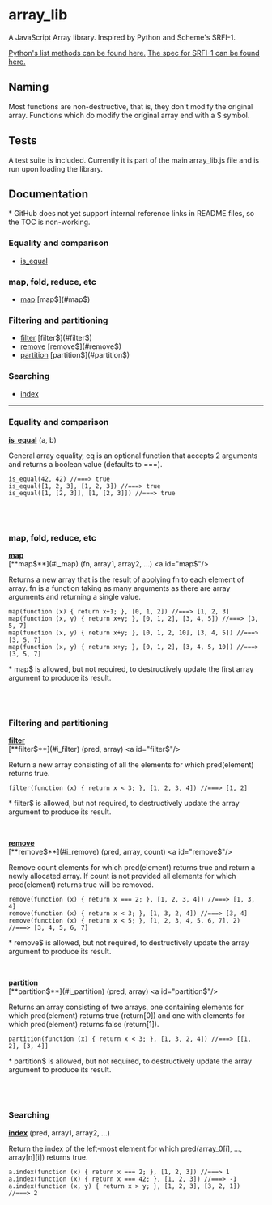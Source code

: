 array_lib
======

A JavaScript Array library.  Inspired by Python and Scheme's SRFI-1.

[Python's list methods can be found here.]()
[The spec for SRFI-1 can be found here.](http://srfi.schemers.org/srfi-1/srfi-1.html)



## Naming ##

Most functions are non-destructive, that is, they don't modify the original array.  Functions which do modify the original array end with a $ symbol.


## Tests ##

A test suite is included. Currently it is part of the main array_lib.js file and is run upon loading the library.


## Documentation ##

\* GitHub does not yet support internal reference links in README files, so the TOC is non-working.


### Equality and comparison ###

* [is_equal](#is_equal) <a id="i_is_equal"/>


### map, fold, reduce, etc ###

* [map](#map)  [map$](#map$) <a id="i_map"/>


### Filtering and partitioning ###

* [filter](#filter) [filter$](#filter$) <a id="i_filter"/>
* [remove](#remove) [remove$](#remove$) <a id="i_remove"/>
* [partition](#partition) [partition$](#partition$) <a id="i_partition"/>


### Searching ###

* [index](#index) <a id="i_index"/>


-------------------------------------------------------------------------------

### Equality and comparison ###

[**is_equal**](#i_is_equal) (a, b) <a id="is_equal"/>

General array equality, eq is an optional function that accepts 2 arguments and returns a boolean value (defaults to ===).

    is_equal(42, 42) //===> true
    is_equal([1, 2, 3], [1, 2, 3]) //===> true
    is_equal([1, [2, 3]], [1, [2, 3]]) //===> true

<br /><br />

### map, fold, reduce, etc ###

[**map**](#i_map) <a id="map"/>  
[**map$**](#i_map) (fn, array1, array2, ...) <a id="map$"/>

Returns a new array that is the result of applying fn to each element of array.  fn is a function taking as many arguments as there are array arguments and returning a single value.

    map(function (x) { return x+1; }, [0, 1, 2]) //===> [1, 2, 3]
    map(function (x, y) { return x+y; }, [0, 1, 2], [3, 4, 5]) //===> [3, 5, 7]
    map(function (x, y) { return x+y; }, [0, 1, 2, 10], [3, 4, 5]) //===> [3, 5, 7]
    map(function (x, y) { return x+y; }, [0, 1, 2], [3, 4, 5, 10]) //===> [3, 5, 7]

\* map$ is allowed, but not required, to destructively update the first array argument to produce its result.

<br /><br />

### Filtering and partitioning ###

[**filter**](#i_filter) <a id="filter"/>  
[**filter$**](#i_filter) (pred, array) <a id="filter$"/>

Return a new array consisting of all the elements for which pred(element) returns true.

    filter(function (x) { return x < 3; }, [1, 2, 3, 4]) //===> [1, 2]

\* filter$ is allowed, but not required, to destructively update the array argument to produce its result.

<br />

[**remove**](#i_remove)  
[**remove$**](#i_remove) (pred, array, count) <a id="remove$"/>

Remove count elements for which pred(element) returns true and return a newly allocated array.  If count is not provided all elements for which pred(element) returns true will be removed.

    remove(function (x) { return x === 2; }, [1, 2, 3, 4]) //===> [1, 3, 4]
    remove(function (x) { return x < 3; }, [1, 3, 2, 4]) //===> [3, 4]
    remove(function (x) { return x < 5; }, [1, 2, 3, 4, 5, 6, 7], 2) //===> [3, 4, 5, 6, 7]

\* remove$ is allowed, but not required, to destructively update the array argument to produce its result.

<br />

[**partition**](#i_partition)  
[**partition$**](#i_partition) (pred, array) <a id="partition$"/>

Returns an array consisting of two arrays, one containing elements for which pred(element) returns true (return[0]) and one with elements for which pred(element) returns false (return[1]).

    partition(function (x) { return x < 3; }, [1, 3, 2, 4]) //===> [[1, 2], [3, 4]]

\* partition$ is allowed, but not required, to destructively update the array argument to produce its result.

<br /><br />

### Searching ###

[**index**](#i_index) (pred, array1, array2, ...) <a id="index"/>

Return the index of the left-most element for which pred(array_0[i], ..., array[n][i]) returns true.

    a.index(function (x) { return x === 2; }, [1, 2, 3]) //===> 1
    a.index(function (x) { return x === 42; }, [1, 2, 3]) //===> -1
    a.index(function (x, y) { return x > y; }, [1, 2, 3], [3, 2, 1]) //===> 2

